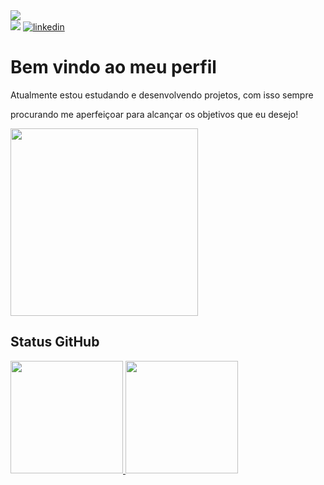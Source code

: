 <div>
  <img src="https://cdn.discordapp.com/attachments/371723845272600577/1060973724242812968/Sem_Titulo-1.png">
 </div>
 
<div> 
  <a href="https://henriqueamascarin.vercel.app" target="_blank"><img src="https://cdn.discordapp.com/attachments/371723845272600577/1061050587015295066/portfolio.png"></a>
  <a href="https://www.linkedin.com/in/henriqueamasc/" target="_blank"><img src="https://img.shields.io/badge/LinkedIn-0077B5?style=for-the-badge&logo=linkedin&logoColor=white" alt="linkedin"></a>
</div>

# Bem vindo ao meu perfil

  <p>Atualmente estou estudando e desenvolvendo projetos, com isso sempre</p>
  <p>procurando me aperfeiçoar para alcançar os objetivos que eu desejo!</p>
  <img src="https://cdn.discordapp.com/attachments/371723845272600577/1071209628928581765/wrecksmgee-hajime.gif"  width="300px">


## Status GitHub
 <div >
  <a href="https://github.com/LuckTheGamers">
  <img height="180em" src="https://github-readme-stats.vercel.app/api?username=HenriqueAMascarin&show_icons=true&theme=radical"/>
  <img height="180em" src="https://github-readme-stats.vercel.app/api/top-langs/?username=HenriqueAMascarin&layout=compact&langs_count=6&theme=radical"/>
</div>
